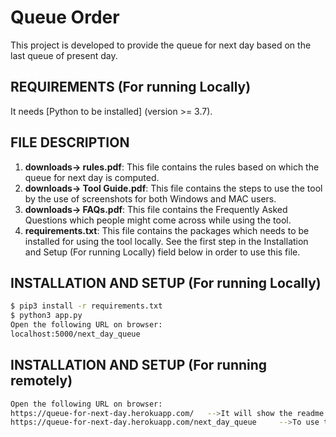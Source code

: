 # Queue Order
This project is developed to provide the queue for next day based on the last queue of present day.

## REQUIREMENTS (For running Locally)
It needs [Python to be installed] (version >= 3.7).

## FILE DESCRIPTION
1. **downloads-> rules.pdf**: This file contains the rules based on which the queue for next day is computed.
2. **downloads-> Tool Guide.pdf**: This file contains the steps to use the tool by the use of screenshots for both Windows and MAC users.
3. **downloads-> FAQs.pdf**: This file contains the Frequently Asked Questions which people might come across while using the tool.
4. **requirements.txt**: This file contains the packages which needs to be installed for using the tool locally. See the first step in the Installation and Setup (For running Locally) field below in order to use this file.

## INSTALLATION AND SETUP (For running Locally)
```sh
$ pip3 install -r requirements.txt
$ python3 app.py
Open the following URL on browser:
localhost:5000/next_day_queue
```
## INSTALLATION AND SETUP (For running remotely)
```sh
Open the following URL on browser:
https://queue-for-next-day.herokuapp.com/	-->It will show the readme.md file content
https://queue-for-next-day.herokuapp.com/next_day_queue		-->To use the tool
```


